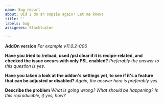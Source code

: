 ```yaml
---
name: Bug report
about: Did I do an oopsie again? Let me know!
title: ''
labels: bug
assignees: Slackluster

---
```


**AddOn version**
_For example v11.0.2-006_

**Have you tried to /reload, used /psl clear if it is recipe-related, and checked the issue occurs with only PSL enabled?**
_Preferably the answer to this question is yes._

**Have you taken a look at the addon's settings yet, to see if it's a feature that can be adjusted or disabled?**
_Again, the answer here is preferably yes._

**Describe the problem**
_What is going wrong? What should be happening? Is this reproducible, if yes, how?_

